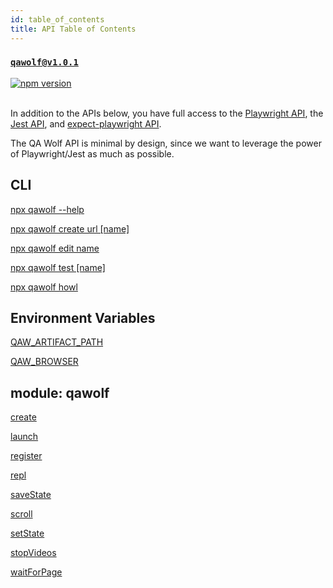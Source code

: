 ```yaml
---
id: table_of_contents
title: API Table of Contents
---
```


### [`qawolf@v1.0.1`](https://www.npmjs.com/package/qawolf/v/1.0.1)

<a href="http://badge.fury.io/js/qawolf"><img src="https://badge.fury.io/js/qawolf.svg" alt="npm version" /></a>
<br/>
<br/>

In addition to the APIs below, you have full access to the [Playwright API](https://github.com/microsoft/playwright/blob/master/docs/api.md), the [Jest API](https://jestjs.io/docs/en/expect), and [expect-playwright API](https://github.com/playwright-community/expect-playwright#api-documentation).

The QA Wolf API is minimal by design, since we want to leverage the power of Playwright/Jest as much as possible.

## CLI

[npx qawolf --help](cli#npx-qawolf---help)

[npx qawolf create url [name]](cli#npx-qawolf-create-url-name)

[npx qawolf edit name](cli#npx-qawolf-edit-name)

[npx qawolf test [name]](cli#npx-qawolf-test-name)

[npx qawolf howl](cli#npx-qawolf-howl)

## Environment Variables

[QAW_ARTIFACT_PATH](environment_variables#qaw_artifact_path)

[QAW_BROWSER](environment_variables#qaw_browser)

## module: qawolf

[create](qawolf/create)

[launch](qawolf/launch)

[register](qawolf/register)

[repl](qawolf/repl)

[saveState](qawolf/save_state)

[scroll](qawolf/scroll)

[setState](qawolf/set_state)

[stopVideos](qawolf/stop_videos)

[waitForPage](qawolf/wait_for_page)
